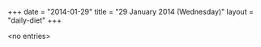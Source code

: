 +++
date = "2014-01-29"
title = "29 January 2014 (Wednesday)"
layout = "daily-diet"
+++


\<no entries\>
